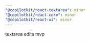 ```yaml
---
"@copilotkit/react-textarea": minor
"@copilotkit/react-core": minor
"@copilotkit/react-ui": minor
---
```


textarea edits mvp
